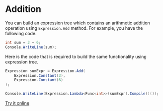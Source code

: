 # Addition

You can build an expression tree which contains an arithmetic addition operation using `Expression.Add` method. For example, you have the following code.

```csharp
int sum = 3 + 6;
Console.WriteLine(sum);
```

Here is the code that is required to build the same functionality using expression tree. 

```csharp
Expression sumExpr = Expression.Add(
    Expression.Constant(3),
    Expression.Constant(6)
);

Console.WriteLine(Expression.Lambda<Func<int>>(sumExpr).Compile()());
```

[Try it online](https://dotnetfiddle.net/0bDCOp)